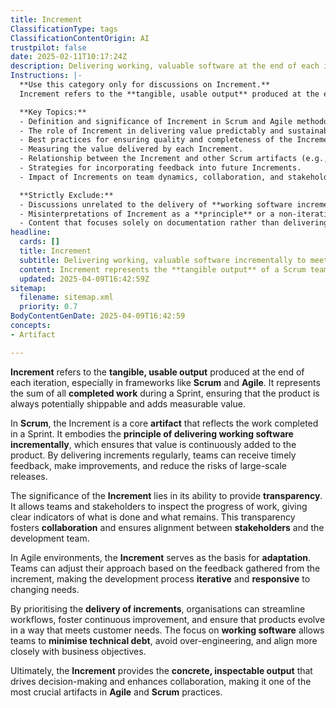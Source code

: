 ```yaml
---
title: Increment
ClassificationType: tags
ClassificationContentOrigin: AI
trustpilot: false
date: 2025-02-11T10:17:24Z
description: Delivering working, valuable software at the end of each iteration, ensuring value is incrementally added to the product.
Instructions: |-
  **Use this category only for discussions on Increment.**  
  Increment refers to the **tangible, usable output** produced at the end of an iteration in Agile, particularly in Scrum. It embodies the practice of delivering **working software** regularly and incrementally, ensuring that each iteration adds value to customers and stakeholders.

  **Key Topics:**
  - Definition and significance of Increment in Scrum and Agile methodologies.
  - The role of Increment in delivering value predictably and sustainably.
  - Best practices for ensuring quality and completeness of the Increment.
  - Measuring the value delivered by each Increment.
  - Relationship between the Increment and other Scrum artifacts (e.g., Product Backlog, Sprint Backlog).
  - Strategies for incorporating feedback into future Increments.
  - Impact of Increments on team dynamics, collaboration, and stakeholder engagement.

  **Strictly Exclude:**
  - Discussions unrelated to the delivery of **working software increments**.
  - Misinterpretations of Increment as a **principle** or a non-iterative delivery model.
  - Content that focuses solely on documentation rather than delivering **functional software**.
headline:
  cards: []
  title: Increment
  subtitle: Delivering working, valuable software incrementally to meet customer needs and market demands.
  content: Increment represents the **tangible output** of a Scrum team at the end of each Sprint, delivering working software that adds value to the product. Posts should explore how the Increment embodies Agile principles, encourages continuous delivery, and enables fast feedback cycles.
  updated: 2025-04-09T16:42:59Z
sitemap:
  filename: sitemap.xml
  priority: 0.7
BodyContentGenDate: 2025-04-09T16:42:59
concepts:
- Artifact

---
```

**Increment** refers to the **tangible, usable output** produced at the end of each iteration, especially in frameworks like **Scrum** and **Agile**. It represents the sum of all **completed work** during a Sprint, ensuring that the product is always potentially shippable and adds measurable value.

In **Scrum**, the Increment is a core **artifact** that reflects the work completed in a Sprint. It embodies the **principle of delivering working software incrementally**, which ensures that value is continuously added to the product. By delivering increments regularly, teams can receive timely feedback, make improvements, and reduce the risks of large-scale releases.

The significance of the **Increment** lies in its ability to provide **transparency**. It allows teams and stakeholders to inspect the progress of work, giving clear indicators of what is done and what remains. This transparency fosters **collaboration** and ensures alignment between **stakeholders** and the development team.

In Agile environments, the **Increment** serves as the basis for **adaptation**. Teams can adjust their approach based on the feedback gathered from the increment, making the development process **iterative** and **responsive** to changing needs.

By prioritising the **delivery of increments**, organisations can streamline workflows, foster continuous improvement, and ensure that products evolve in a way that meets customer needs. The focus on **working software** allows teams to **minimise technical debt**, avoid over-engineering, and align more closely with business objectives.

Ultimately, the **Increment** provides the **concrete, inspectable output** that drives decision-making and enhances collaboration, making it one of the most crucial artifacts in **Agile** and **Scrum** practices.
